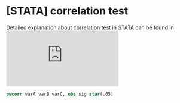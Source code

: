 # [STATA] correlation test
Detailed explanation about correlation test in STATA can be found in ![here](https://www.stata.com/manuals/rcorrelate.pdf)

```stata
pwcorr varA varB varC, obs sig star(.05)
```

